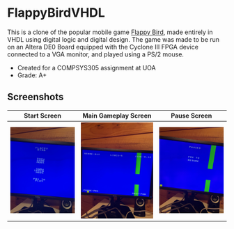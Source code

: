 # FlappyBirdVHDL

This is a clone of the popular mobile game [Flappy Bird](https://flappybird.io/), made entirely in VHDL using digital logic and digital design. 
The game was made to be run on an Altera DE0 Board equipped with the Cyclone III FPGA device connected to a VGA monitor, and played using a PS/2 mouse.  

- Created for a COMPSYS305 assignment at UOA
- Grade: A+ 


## Screenshots

|Start Screen                               |  Main Gameplay Screen                     | Pause Screen                             | 
|:-----------------------------------------:|:-----------------------------------------:|:----------------------------------------:| 
|![Screenshot](/screenshots/start.jpg)      |  ![Screenshot](/screenshots/game.jpg)     | ![Screenshot](/screenshots/pause.jpg)    |
